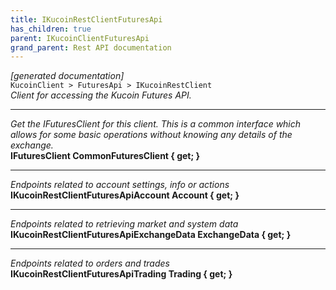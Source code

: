 ```yaml
---
title: IKucoinRestClientFuturesApi
has_children: true
parent: IKucoinClientFuturesApi
grand_parent: Rest API documentation
---
```

*[generated documentation]*  
`KucoinClient > FuturesApi > IKucoinRestClient`  
*Client for accessing the Kucoin Futures API.*
  
***
*Get the IFuturesClient for this client. This is a common interface which allows for some basic operations without knowing any details of the exchange.*  
**IFuturesClient CommonFuturesClient { get; }**  
***
*Endpoints related to account settings, info or actions*  
**IKucoinRestClientFuturesApiAccount Account { get; }**  
***
*Endpoints related to retrieving market and system data*  
**IKucoinRestClientFuturesApiExchangeData ExchangeData { get; }**  
***
*Endpoints related to orders and trades*  
**IKucoinRestClientFuturesApiTrading Trading { get; }**  
